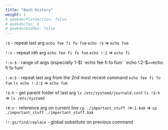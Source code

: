```yaml
---
title: "Bash History"
weight: 1
# geekdocFlatSection: false
# geekdocToc: 6
# geekdocHidden: false
---
```

`!$` - repeat last arg `echo fee fi fo fum` `echo !$` => `echo fum`

`!:n` - repeat nth arg `echo fee fi fo fum` `echo !:2` => `echo fi`

`!:n-$` - range of args (especially 1-$) `echo fee fi fo fum` `echo !:2-$` => `echo fi fo fum`

`!-m:$` - repeat last arg from the 2nd most recent command `echo fee fi fo fum` `ls echo !-2:$` => `echo fum`

`!$:h` - get parent folder of last arg `ls /etc/systemd/journald.conf` `ls !$:h` => `ls /etc/systemd`

`!#:n` - reference arg on current line `cp ./important_stuff !#:1.bak` => `cp ./important_stuff ./important_stuff.bak`

`!!:gs/find/replace` - global substitute on previous command
